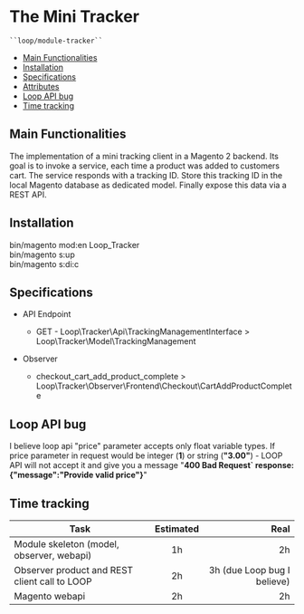 # The Mini Tracker

    ``loop/module-tracker``

 - [Main Functionalities](#markdown-header-main-functionalities)
 - [Installation](#markdown-header-installation)
 - [Specifications](#markdown-header-specifications)
 - [Attributes](#markdown-header-attributes)
 - [Loop API bug](#markdown-header-attributes)
 - [Time tracking](#markdown-header-attributes)



## Main Functionalities
The implementation of a mini tracking client in a Magento 2 backend. Its goal is to invoke a service, each time a product was added to customers cart. The service responds with a tracking ID. Store this tracking ID in the local Magento database as dedicated model. Finally expose this data via a REST API.

## Installation
bin/magento mod:en Loop_Tracker  
bin/magento s:up  
bin/magento s:di:c


## Specifications

 - API Endpoint
	- GET - Loop\Tracker\Api\TrackingManagementInterface > Loop\Tracker\Model\TrackingManagement

 - Observer
	- checkout_cart_add_product_complete > Loop\Tracker\Observer\Frontend\Checkout\CartAddProductComplete

## Loop API bug
I believe loop api "price" parameter accepts only float variable types. If price parameter in request would be integer (**1**) or string (**"3.00"**) - LOOP API will not accept it and give you a message "**400 Bad Request` response: {"message":"Provide valid price"}**" 

## Time tracking
| Task        | Estimated           | Real  |
| ------------- |:-------------:| -----:|
| Module skeleton (model, observer, webapi)       | 1h | 2h |
| Observer product and REST client call to LOOP      | 2h      |   3h (due Loop bug I believe) |
| Magento webapi      |    2h | 2h


